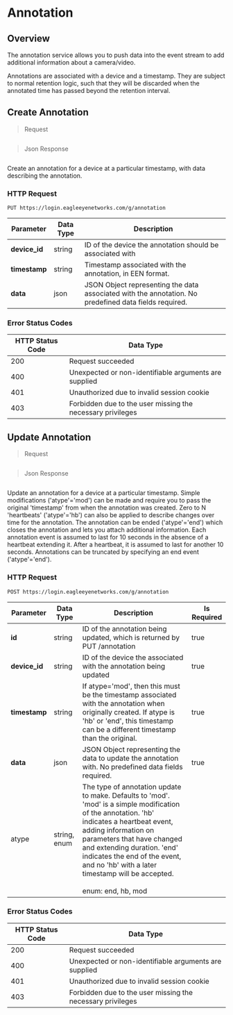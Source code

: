 # Annotation

<!--===================================================================-->
## Overview

The annotation service allows you to push data into the event stream to add additional information about a camera/video.

Annotations are associated with a device and a timestamp. They are subject to normal retention logic, such that they will be discarded when the annotated time has passed beyond the retention interval.

<!--===================================================================-->
## Create Annotation

> Request

```shell
```

> Json Response

```json
```

Create an annotation for a device at a particular timestamp, with data describing the annotation.

### HTTP Request

`PUT https://login.eagleeyenetworks.com/g/annotation`

Parameter       | Data Type   	| Description
---------       | ----------- 	| -----------
**device_id**   | string      	| ID of the device the annotation should be associated with
**timestamp**   | string      	| Timestamp associated with the annotation, in EEN format.
**data**   		| json   		| JSON Object representing the data associated with the annotation. No predefined data fields required.

### Error Status Codes

HTTP Status Code    | Data Type   
------------------- | ----------- 
200	| Request succeeded
400	| Unexpected or non-identifiable arguments are supplied
401	| Unauthorized due to invalid session cookie
403	| Forbidden due to the user missing the necessary privileges

<!--===================================================================-->
## Update Annotation

> Request

```shell
```

> Json Response

```json
```

Update an annotation for a device at a particular timestamp. Simple modifications ('atype'='mod') can be made and require you to pass the original 'timestamp' from when the annotation was created. Zero to N 'heartbeats' ('atype'='hb') can also be applied to describe changes over time for the annotation. The annotation can be ended ('atype'='end') which closes the annotation and lets you attach additional information. Each annotation event is assumed to last for 10 seconds in the absence of a heartbeat extending it. After a heartbeat, it is assumed to last for another 10 seconds. Annotations can be truncated by specifying an end event ('atype'='end').

### HTTP Request

`POST https://login.eagleeyenetworks.com/g/annotation`

Parameter       | Data Type   	| Description  | Is Required
---------       | ----------- 	| -----------  | -----------
**id**   		| string      	| ID of the annotation being updated, which is returned by PUT /annotation | true
**device_id**   | string      	| ID of the device the associated with the annotation being updated | true
**timestamp**   | string      	| If atype='mod', then this must be the timestamp associated with the annotation when originally created. If atype is 'hb' or 'end', this timestamp can be a different timestamp than the original. | true
**data**   		| json   		| JSON Object representing the data to update the annotation with. No predefined data fields required. | true
atype  			| string, enum  | The type of annotation update to make. Defaults to 'mod'. 'mod' is a simple modification of the annotation. 'hb' indicates a heartbeat event, adding information on parameters that have changed and extending duration. 'end' indicates the end of the event, and no 'hb' with a later timestamp will be accepted. <br><br>enum: end, hb, mod |

### Error Status Codes

HTTP Status Code    | Data Type   
------------------- | ----------- 
200 | Request succeeded
400	| Unexpected or non-identifiable arguments are supplied
401	| Unauthorized due to invalid session cookie
403	| Forbidden due to the user missing the necessary privileges
